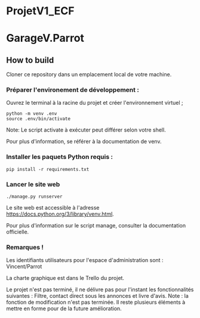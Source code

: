 # ProjetV1_ECF

# GarageV.Parrot

## How to build

Cloner ce repository dans un emplacement local de votre machine.

### Préparer l'environement de développement :

Ouvrez le terminal à la racine du projet et créer l'environnement virtuel ;

```
python -m venv .env
source .env/bin/activate
```

Note: Le script activate à exécuter peut différer selon votre shell.

Pour plus d'information, se référer à la documentation de venv.

### Installer les paquets Python requis :

```
pip install -r requirements.txt
```

### Lancer le site web
```
./manage.py runserver
```
Le site web est accessible à l'adresse https://docs.python.org/3/library/venv.html.

Pour plus d'information sur le script manage, consulter la documentation officielle.

### Remarques !
Les identifiants utilisateurs pour l'espace d'administration sont : Vincent/Parrot

La charte graphique est dans le Trello du projet.

Le projet n'est pas terminé, il ne délivre pas pour l'instant les fonctionnalités suivantes :
Filtre, contact direct sous les annonces et livre d'avis.
Note : la fonction de modification n'est pas terminée.
Il reste plusieurs éléments à mettre en forme pour de la future amélioration.

